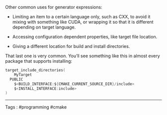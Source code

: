Other common uses for generator expressions:

- Limiting an item to a certain language only, such as CXX, to avoid it mixing with something like CUDA, or wrapping it so that it is different depending on target language.
    
- Accessing configuration dependent properties, like target file location.
    
- Giving a different location for build and install directories.

That last one is very common. You’ll see something like this in almost every package that supports installing:

```c
target_include_directories(
    MyTarget
  PUBLIC
    $<BUILD_INTERFACE:${CMAKE_CURRENT_SOURCE_DIR}/include>
    $<INSTALL_INTERFACE:include>
)
```
___
Tags : #programming #cmake